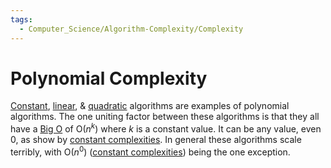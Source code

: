 ```yaml
---
tags:
  - Computer_Science/Algorithm-Complexity/Complexity
---
```

# Polynomial Complexity
[Constant](Constant-Complexity.md), [linear](Linear-Complexity.md), & [quadratic](Quadratic-Complexity.md) algorithms are examples of polynomial algorithms.
The one uniting factor between these algorithms is that they all have a [Big O](../Big-O.md) of O($n^k$) where $k$ is a constant value. It can be any value, even 0, as show by [constant complexities](Constant-Complexity.md).
In general these algorithms scale terribly, with O($n^0$) ([constant complexities](Constant-Complexity.md)) being the one exception.
